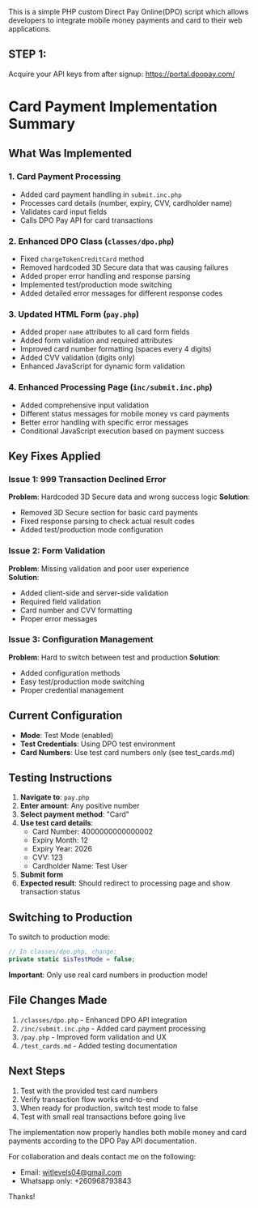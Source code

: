 This is a simple PHP custom Direct Pay Online(DPO) script which allows developers to integrate mobile money payments and card to their web applications.

## STEP 1:
Acquire your API keys from after signup:
https://portal.dpopay.com/

# Card Payment Implementation Summary

## What Was Implemented

### 1. Card Payment Processing
- Added card payment handling in `submit.inc.php` 
- Processes card details (number, expiry, CVV, cardholder name)
- Validates card input fields
- Calls DPO Pay API for card transactions

### 2. Enhanced DPO Class (`classes/dpo.php`)
- Fixed `chargeTokenCreditCard` method
- Removed hardcoded 3D Secure data that was causing failures
- Added proper error handling and response parsing
- Implemented test/production mode switching
- Added detailed error messages for different response codes

### 3. Updated HTML Form (`pay.php`)
- Added proper `name` attributes to all card form fields
- Added form validation and required attributes
- Improved card number formatting (spaces every 4 digits)
- Added CVV validation (digits only)
- Enhanced JavaScript for dynamic form validation

### 4. Enhanced Processing Page (`inc/submit.inc.php`)
- Added comprehensive input validation
- Different status messages for mobile money vs card payments
- Better error handling with specific error messages
- Conditional JavaScript execution based on payment success

## Key Fixes Applied

### Issue 1: 999 Transaction Declined Error
**Problem**: Hardcoded 3D Secure data and wrong success logic
**Solution**: 
- Removed 3D Secure section for basic card payments
- Fixed response parsing to check actual result codes
- Added test/production mode configuration

### Issue 2: Form Validation
**Problem**: Missing validation and poor user experience  
**Solution**:
- Added client-side and server-side validation
- Required field validation
- Card number and CVV formatting
- Proper error messages

### Issue 3: Configuration Management
**Problem**: Hard to switch between test and production
**Solution**:
- Added configuration methods
- Easy test/production mode switching
- Proper credential management

## Current Configuration

- **Mode**: Test Mode (enabled)
- **Test Credentials**: Using DPO test environment
- **Card Numbers**: Use test card numbers only (see test_cards.md)

## Testing Instructions

1. **Navigate to**: `pay.php`
2. **Enter amount**: Any positive number
3. **Select payment method**: "Card"
4. **Use test card details**:
   - Card Number: 4000000000000002
   - Expiry Month: 12
   - Expiry Year: 2026
   - CVV: 123
   - Cardholder Name: Test User
5. **Submit form**
6. **Expected result**: Should redirect to processing page and show transaction status

## Switching to Production

To switch to production mode:

```php
// In classes/dpo.php, change:
private static $isTestMode = false;
```

**Important**: Only use real card numbers in production mode!

## File Changes Made

1. `/classes/dpo.php` - Enhanced DPO API integration
2. `/inc/submit.inc.php` - Added card payment processing  
3. `/pay.php` - Improved form validation and UX
4. `/test_cards.md` - Added testing documentation

## Next Steps

1. Test with the provided test card numbers
2. Verify transaction flow works end-to-end
3. When ready for production, switch test mode to false
4. Test with small real transactions before going live

The implementation now properly handles both mobile money and card payments according to the DPO Pay API documentation.


For collaboration and deals contact me on the following:

- Email: witlevels04@gmail.com
- Whatsapp only: +260968793843

Thanks!
